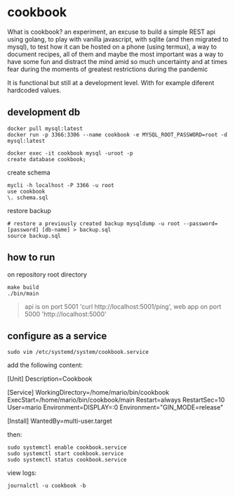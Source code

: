 # cookbook

What is cookbook? an experiment, an excuse to build a simple REST api  using golang, to play with vanilla javascript, with sqlite (and then migrated to mysql), to test how it can be hosted on a phone (using termux), a way to document recipes, all of them and maybe the most important was a way to have some fun and distract the mind amid so much uncertainty and at times fear during the moments of greatest restrictions during the pandemic

It is functional but still at a development level. With for example diferent hardcoded values.

## development db 

    docker pull mysql:latest
    docker run -p 3366:3306 --name cookbook -e MYSQL_ROOT_PASSWORD=root -d mysql:latest

    docker exec -it cookbook mysql -uroot -p
    create database cookbook;

create schema

    mycli -h localhost -P 3366 -u root
    use cookbook
    \. schema.sql

restore backup

    # restore a previously created backup mysqldump -u root --password=[password] [db-name] > backup.sql
    source backup.sql

## how to run

on repository root directory

    make build
    ./bin/main

> api is on port 5001 'curl http://localhost:5001/ping', web app on port 5000 'http://localhost:5000'

## configure as a service

    sudo vim /etc/systemd/system/cookbook.service

add the following content:

[Unit]
Description=Cookbook

[Service]
WorkingDirectory=/home/mario/bin/cookbook
ExecStart=/home/mario/bin/cookbook/main
Restart=always
RestartSec=10
User=mario
Environment=DISPLAY=:0
Environment="GIN_MODE=release"

[Install]
WantedBy=multi-user.target

then:

    sudo systemctl enable cookbook.service
    sudo systemctl start cookbook.service
    sudo systemctl status cookbook.service

view logs:

    journalctl -u cookbook -b
